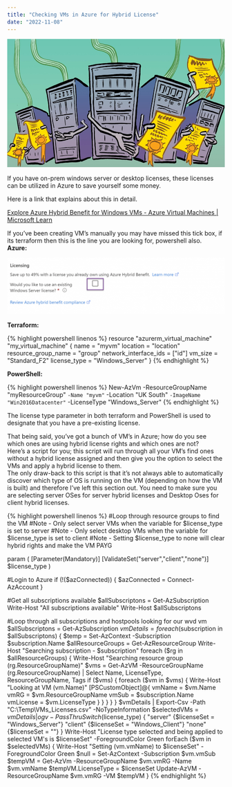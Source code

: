 ```yaml
---
title: "Checking VMs in Azure for Hybrid License"
date: "2022-11-08"
---
```


![](images/image.png)

If you have on-prem windows server or desktop licenses, these licenses can be utilized in Azure to save yourself some money.

  
Here is a link that explains about this in detail.

  
[Explore Azure Hybrid Benefit for Windows VMs - Azure Virtual Machines | Microsoft Learn](https://learn.microsoft.com/en-us/azure/virtual-machines/windows/hybrid-use-benefit-licensing)

  
If you’ve been creating VM’s manually you may have missed this tick box, if its terraform then this is the line you are looking for, powershell also.  
**Azure:**

![](images/image-3-1024x264.png)

**Terraform:**

{% highlight powershell linenos %}
resource "azurerm_virtual_machine" "my_virtual_machine" {
    name = "myvm"
    location = "location"
    resource_group_name = "group" 
    network_interface_ids = ["id"]
    vm_size = "Standard_F2"
    license_type = "Windows_Server"
}
{% endhighlight %}

**PowerShell:**

{% highlight powershell linenos %} 
New-AzVm -ResourceGroupName "myResourceGroup" `
-Name "myvm" `
-Location "UK South" `
-ImageName "Win2016Datacenter" `
-LicenseType "Windows_Server"
{% endhighlight %}

The license type parameter in both terraform and PowerShell is used to designate that you have a pre-existing license.

That being said, you’ve got a bunch of VM’s in Azure; how do you see which ones are using hybrid license rights and which ones are not?  
Here’s a script for you; this script will run through all your VM’s find ones without a hybrid license assigned and then give you the option to select the VMs and apply a hybrid license to them.  
The only draw-back to this script is that it’s not always able to automatically discover which type of OS is running on the VM (depending on how the VM is built) and therefore I’ve left this section out. You need to make sure you are selecting server OSes for server hybrid licenses and Desktop Oses for client hybrid licenses.

{% highlight powershell linenos %}
#Loop through resource groups to find the VM 
#Note - Only select server VMs when the variable for $license_type is set to server 
#Note - Only select desktop VMs when the variable for $license_type is set to client 
#Note - Setting $license_type to none will clear hybrid rights and make the VM PAYG 

param ( 
    [Parameter(Mandatory)] 
    [ValidateSet("server","client","none")] 
    $license_type
) 
    
#Login to Azure 
if (!($azConnected)) { 
    $azConnected = Connect-AzAccount 
} 
    
#Get all subscriptions available 
$allSubscriptons = Get-AzSubscription 
Write-Host "All subscriptions available" 
Write-Host $allSubscriptons 

#Loop through all subscriptions and hostpools looking for our wvd vm 
$allSubscriptons = Get-AzSubscription 
$vmDetails = foreach ($subscription in $allSubscriptons) { 
$temp = Set-AzContext -Subscription $subscription.Name 
$allResourceGroups = Get-AzResourceGroup 
Write-Host "Searching subscription - $subscription" 
foreach ($rg in $allResourceGroups) { 
    Write-Host "Searching resource group $($rg.ResourceGroupName)" 
    $vms = Get-AzVM -ResourceGroupName $($rg.ResourceGroupName) | Select Name, LicenseType, ResourceGroupName, Tags 
    if ($vms) { 
        foreach ($vm in $vms) { 
            Write-Host "Looking at VM $($vm.Name)" 
            [PSCustomObject]@{ 
                vmName = $vm.Name 
                vmRG = $vm.ResourceGroupName 
                vmSub = $subscription.Name 
                vmLicense = $vm.LicenseType 
                } 
            } 
        } 
    } 
} 
$vmDetails | Export-Csv -Path "C:\\Temp\\VMs\_Licenses.csv" -NoTypeInformation 
$selectedVMs = $vmDetails | ogv -PassThru 
Switch ($license_type) { 
    "server" {$licenseSet = "Windows\_Server"} 
    "client" {$licenseSet = "Windows\_Client"} 
    "none" {$licenseSet = ""} 
} 
Write-Host "License type selected and being applied to selected VM's is $licenseSet" -ForegroundColor Green 
forEach ($vm in $selectedVMs) { 
    Write-Host "Setting $($vm.vmName) to $licenseSet" -ForegroundColor Green 
    $null = Set-AzContext -Subscription $vm.vmSub 
    $tempVM = Get-AzVm -ResourceGroupName $vm.vmRG -Name $vm.vmName 
    $tempVM.LicenseType = $licenseSet 
    Update-AzVM -ResourceGroupName $vm.vmRG -VM $tempVM 
}
{% endhighlight %}